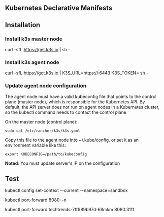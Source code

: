## Kubernetes Declarative Manifests 

## Installation

### Install k3s master node

curl -sfL https://get.k3s.io | sh -

### Install k3s agent node

curl -sfL https://get.k3s.io | K3S_URL=https://<master-ip>:6443 K3S_TOKEN=<master-token> sh -

### Update agent node configuration

The agent node must have a valid kubeconfig file that points to the control plane (master node), which is responsible for the Kubernetes API. By default, the API server does not run on agent nodes in a Kubernetes cluster, so the kubectl command needs to contact the control plane.

On the master node (control plane):

```
sudo cat /etc/rancher/k3s/k3s.yaml
```

Copy this file to the agent node into ~/.kube/config, or set it as an environment variable like this:

```
export KUBECONFIG=/path/to/kubeconfig
```

**Noted**: You must update server's IP on the configuration


## Test

kubectl config set-context --current --namespace=sandbox

kubectl port-forward <pod-name> 8080:<pod-port> -n <namespace>

kubectl port-forward techtrends-7ff989b97d-68mkm 8080:3111